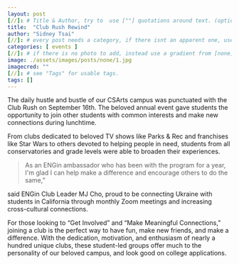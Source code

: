 ```yaml
---
layout: post
[//]: # Title & Author, try to  use [""] quotations around text. (optional, just formality).
title:  "Club Rush Rewind"
author: "Sidney Tsai"
[//]: # every post needs a category, if there isnt an apparent one, use [misc].
categories: [ events ]
[//]: # if there is no photo to add, instead use a gradient from [none] folder by picking a number from 1-10. (all gradients are .jpg)
image: ./assets/images/posts/none/1.jpg
imagecred: ""
[//]: # see "Tags" for usable tags.
tags: []
---
```

The daily hustle and bustle of our CSArts campus was punctuated with the Club Rush on September 16th. The beloved annual event gave students the opportunity to join other students with common interests and make new connections during lunchtime.

From clubs dedicated to beloved TV shows like Parks & Rec and franchises like Star Wars to others devoted to helping people in need, students from all conservatories and grade levels were able to broaden their experiences.

> As an ENGin ambassador who has been with the program for a year, I'm glad I can help make a difference and encourage others to do the same,” 

said ENGin Club Leader MJ Cho, proud to be connecting Ukraine with students in California through monthly Zoom meetings and increasing cross-cultural connections. 

For those looking to “Get Involved” and “Make Meaningful Connections,” joining a club is the perfect way to have fun, make new friends, and make a difference. With the dedication, motivation, and enthusiasm of nearly a hundred unique clubs, these student-led groups offer much to the personality of our beloved campus, and look good on college applications.
